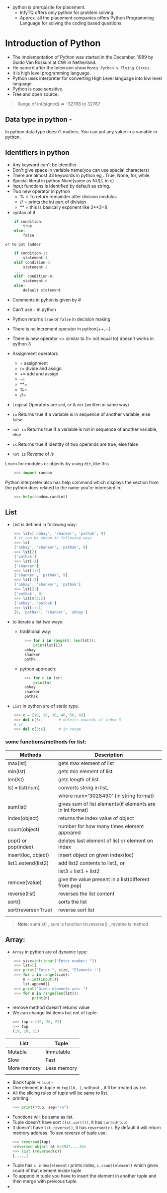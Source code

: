 
- python is prerquisite for placement.
	* InfyTQ offers only python for problem solving.
	* Approx. all the placement companies offers Python Programming Language for solving the coding based questions.

# Introduction of Python

* The implementation of Python was started in the December, 1989 by Guido Van Rossum at  CWI in Netherland.
* He name it after the television show `Monty Python's Flying Circus`.
* It is high level programming language.
* Python uses interpreter for converting High Level language into low level language.
* Python is case sensitive.
* Free and open source.

> Range of int(signed) => -32768 to 32767

## Data type in python -

In python data type doesn't matters. You can put any value in a variable in python.

## Identifiers in python

- Any keyword can't be identifier
- Don't give space in variable name(you can use special characters)
- There are almost 33 keywords in python eg,. True, None, for, while,
- Special literal in python None(same as NULL in c)
- Input functions is identified by default as string.
- Two new operator in python
	* % = To return remainder after division modulus
	* // = prints the int part of division
	* ** = this is basically exponent like 2**3=8
- syntax of if
```py
	if condition:
		true
	else:
		false
```
	or to put ladder

```py
	if condition-1:
		statement-1
	elif condition-2:
		statement-2
	...
	elif  condition-n:
		statement-n
	else:
		default statement
```

- Comments in pyhon is given by #
- Can't use `-` in python
- Python returns `true` or `false` in decision making
- There is no increment operator in python(++,--)
- There is new operator <> similar to (!= not equal to) doesn't works in python 3
- Assignment operators
	* =		assignment
	* /=	divide and assign
	* +=	add and assign
	* -=
	* **=
	* %=
	* //=

- Logical Operators are	`and`, `or` & `not` (written in same way)
- `in`		Returns true if a variable is in sequence of another variable, else false.
- `not in`	Returns true if a variable is not in sequence of another variable, else
- `is`		Returns true if identity of two operands are true, else false
- `not is`	Reverse of _is_

Learn for modules or objects by using `dir`, like this

```py
	>>> import random
```

Python interpreter also has help command which displays the section from the python docs related to the name you're interested in.

```py
	>>> help(random.randint)
```

## List

* List is defined in following way:
```py
	>>> lst=['abhay', 'shanker', 'pathak', 9]
	# it can be shown in following ways
	>>> lst
	['abhay', 'shanker', 'pathak', 9]
	>>> lst[2]
	['pathak']
	>>> lst[-3]
	['shanker']
	>>> lst[1:3]
	['shanker', 'pathak', 9]
	>>> lst[:2]
	['abhay', 'shanker', 'pathak']
	>>> lst[2:]
	['pathak', 9]
	>>> lst[0:3:2]
	['abhay', 'pathak']
	>>> lst[::-1]
	[9, 'pathak', 'shanker', 'abhay']
```

* to iterate a list two ways:
	* traditional way:
	  ```py
		>>> for i in range(0, len(lst)):
			print(lst[i])
		abhay
		shanker
		pathk
	  ```
	* python approach:
	  ```py
		>>> for n in lst:
			print(n)
		abhay
		shanker
		pathak
	  ```

* `List` in python are of static type.
```py
	>>> c = [10, 20, 30, 40, 50, 60]
	>>> del c[3:]		# deletes onwards of index 3
	# or
	>>> del c[3:6]		# in range
```

### some functions/methods for list:

| **Methods**              | **Description**                                           |
|--------------------------|-----------------------------------------------------------|
| max(lst)                 | gets max element of list                                  |
| min(lst)                 | gets min element of list                                  |
| len(lst)                 | gets length of list                                       |
| lst = list(num)          | converts string in list,                                  |
|                          | where num='3028490' (in string format)                    |
| sum(lst)                 | gives sum of list elements(if elements are in int format) |
| index(object)            | returns the index value of object                         |
| count(object)            | number for how many times element appeared                |
| pop() or pop(index)      | deletes last element of list or element on index          |
| insert(loc, object)      | insert object on given index(loc)                         |
| list1.extend(list2)      | add list2 contents to list1, or                           |
|                          | list3 = list1 + list2                                     |
| remove(value)            | give the value present in a list(different from pop)      |
| reverse(list)            | reverses the list content                                 |
| sort()                   | sorts the list                                            |
| sort(reverse=True) | reverse sort list                                         |
|                          |                                                           |

> **Note**: sum(lst)	, sum is function
		lst.reverse()	, reverse is method
## Array:

* `Array` in python are of dynamic type:
```py
	>>> size=int(input("Enter number: "))
	>>> lst=[]
	>>> print("Enter ", size, "Elements :")
	>>> for i in range(size):
		n = int(input())
		lst.append()
	>>> print("Given elements are: ")
	>>> for n in range(len(lst)):
			print(n)
```

* remove method doesn't returns value
* We can change list items but not of tuple:
	```py
	>>> tup = (19, 20, 21)
	>>> tup
	(19, 20, 21)
	```

| List        | Tuple       |
|-------------|-------------|
| Mutable     | Immutable   |
| Slow        | Fast        |
| More memory | Less memory |
|             |             |

* Blank tuple => `tup()`
* One element in tuple => `tup(10, )`, without `,` it'll be treated as `int`.
* All the slicing rules of tuple will be same to list.
* printing:
	```py
	>>> print(*tup, sep="\n")
	```
* Functions will be same as list.
* Tuple doesn't have sort `(lst.sort())`, it has `sorted(tup)`
* It doesn't have `lst.reverse()`, it has `reversed(c)`. By default it will return memory address. To see reverse of tuple use:
	```py
	>>> reversed(tup)
	<reversed object at 0x3947....34>
	>>> list (reversed(c))
	[.....]
	```
* Tuple has `c.index(element)` prints index, `c.count(element)` which gives count of that element inside tuple
* To append in tuple you have to insert the element in another tuple and then merge with previous tuple.
*

